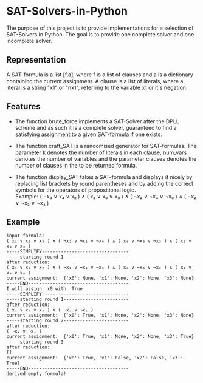 # SAT-Solvers-in-Python
The purpose of this project is to provide implementations for a selection of SAT-Solvers in Python. The goal is to provide one complete solver and one incomplete solver.

## Representation
A SAT-formula is a list [f,a], where f is a list of clauses and a is a dictionary containing the current assignment. A clause is a list of literals, where a literal is a string "x1" or "nx1", referring to the variable x1 or it's negation. 

## Features
- The function brute_force implements a SAT-Solver after the DPLL scheme and as such it is a complete solver, guaranteed to find a satisfying assignment to a given SAT-formula if one exists.

- The function craft_SAT is a randomised generator for SAT-formulas. The parameter k denotes the number of literals in each clause, num_vars denotes the number of variables and the parameter clauses denotes the number of clauses in the to be returned formula.

- The function display_SAT takes a SAT-formula and displays it nicely by replacing list brackets by round parentheses and by adding the correct symbols for the operators of propositional logic.\
Example: ( ¬x₃ ∨ x₄ ∨ x₂ ) ∧ ( x₂ ∨ x₀ ∨ x₃ ) ∧ ( ¬x₂ ∨ ¬x₄ ∨ ¬x₃ ) ∧ ( ¬x₂ ∨ ¬x₃ ∨ ¬x₄ )

## Example
```
input formula: 
( x₁ ∨ x₃ ∨ x₂ ) ∧ ( ¬x₂ ∨ ¬x₁ ∨ ¬x₀ ) ∧ ( x₀ ∨ ¬x₃ ∨ ¬x₂ ) ∧ ( x₂ ∨ x₃ ∨ x₀ )
-----SIMPLIFY--------------------------------
-----starting round 1------------------------
after reduction: 
( x₁ ∨ x₃ ∨ x₂ ) ∧ ( ¬x₂ ∨ ¬x₁ ∨ ¬x₀ ) ∧ ( x₀ ∨ ¬x₃ ∨ ¬x₂ ) ∧ ( x₂ ∨ x₃ ∨ x₀ )
current assignment:  {'x0': None, 'x1': None, 'x2': None, 'x3': None}
-----END-------------------------------------
I will assign  x0 with  True
-----SIMPLIFY--------------------------------
-----starting round 1------------------------
after reduction: 
( x₁ ∨ x₃ ∨ x₂ ) ∧ ( ¬x₂ ∨ ¬x₁ )
current assignment:  {'x0': True, 'x1': None, 'x2': None, 'x3': None}
-----starting round 2------------------------
after reduction: 
( ¬x₂ ∨ ¬x₁ )
current assignment:  {'x0': True, 'x1': None, 'x2': None, 'x3': True}
-----starting round 3------------------------
after reduction: 
[]
current assignment:  {'x0': True, 'x1': False, 'x2': False, 'x3': True}
-----END-------------------------------------
derived empty formula!
```